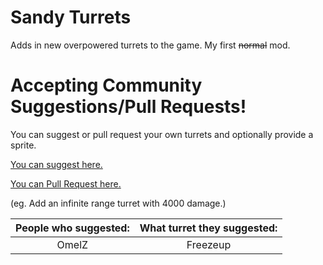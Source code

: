 # Sandy Turrets

Adds in new overpowered turrets to the game.
My first ~~normal~~ mod.


# Accepting Community Suggestions/Pull Requests!
You can suggest or pull request your own turrets and optionally provide a sprite.

[You can suggest here.](https://github.com/SMOLKEYS/sandyturretsuggestions/issues/new/choose)

[You can Pull Request here.](https://github.com/SMOLKEYS/sandy-turrets/pulls)

(eg. Add an infinite range turret with 4000 damage.)



|People who suggested:|What turret they suggested:|
|:---:|:---:|
OmelZ|Freezeup

